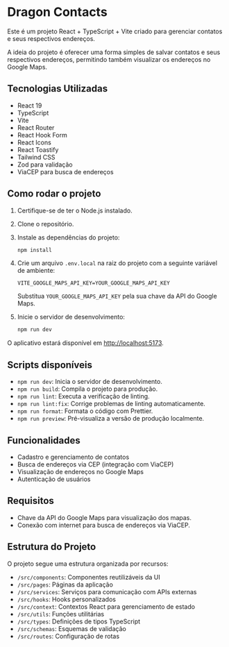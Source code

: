 # Dragon Contacts

Este é um projeto React + TypeScript + Vite criado para gerenciar contatos e seus respectivos endereços.

A ideia do projeto é oferecer uma forma simples de salvar contatos e seus respectivos endereços, permitindo também visualizar os endereços no Google Maps.

## Tecnologias Utilizadas

- React 19
- TypeScript
- Vite
- React Router
- React Hook Form
- React Icons
- React Toastify
- Tailwind CSS
- Zod para validação
- ViaCEP para busca de endereços

## Como rodar o projeto

1. Certifique-se de ter o Node.js instalado.
2. Clone o repositório.
3. Instale as dependências do projeto:
   ```bash
   npm install
   ```
4. Crie um arquivo `.env.local` na raiz do projeto com a seguinte variável de ambiente:

   ```
   VITE_GOOGLE_MAPS_API_KEY=YOUR_GOOGLE_MAPS_API_KEY
   ```

   Substitua `YOUR_GOOGLE_MAPS_API_KEY` pela sua chave da API do Google Maps.

5. Inicie o servidor de desenvolvimento:
   ```bash
   npm run dev
   ```

O aplicativo estará disponível em [http://localhost:5173](http://localhost:5173).

## Scripts disponíveis

- `npm run dev`: Inicia o servidor de desenvolvimento.
- `npm run build`: Compila o projeto para produção.
- `npm run lint`: Executa a verificação de linting.
- `npm run lint:fix`: Corrige problemas de linting automaticamente.
- `npm run format`: Formata o código com Prettier.
- `npm run preview`: Pré-visualiza a versão de produção localmente.

## Funcionalidades

- Cadastro e gerenciamento de contatos
- Busca de endereços via CEP (integração com ViaCEP)
- Visualização de endereços no Google Maps
- Autenticação de usuários

## Requisitos

- Chave da API do Google Maps para visualização dos mapas.
- Conexão com internet para busca de endereços via ViaCEP.

## Estrutura do Projeto

O projeto segue uma estrutura organizada por recursos:

- `/src/components`: Componentes reutilizáveis da UI
- `/src/pages`: Páginas da aplicação
- `/src/services`: Serviços para comunicação com APIs externas
- `/src/hooks`: Hooks personalizados
- `/src/context`: Contextos React para gerenciamento de estado
- `/src/utils`: Funções utilitárias
- `/src/types`: Definições de tipos TypeScript
- `/src/schemas`: Esquemas de validação
- `/src/routes`: Configuração de rotas
  

```

```
